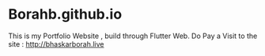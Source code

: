 # Borahb.github.io
This is my Portfolio Website , build through Flutter Web.
Do Pay a Visit to the site : http://bhaskarborah.live
